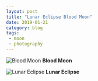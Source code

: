 ```yaml
---
layout: post
title: "Lunar Eclipse Blood Moon"
date: 2019-01-21
category: blog
tags:
 - moon
 - photography 
---
```


![Blood Moon](/images/2019/2019-01-21-lunar-eclipse-1.jpg)
**Blood Moon**
<!--more-->
![Lunar Eclipse](/images/2019/2019-01-21-lunar-eclipse.jpg)
**Lunar Eclipse**

